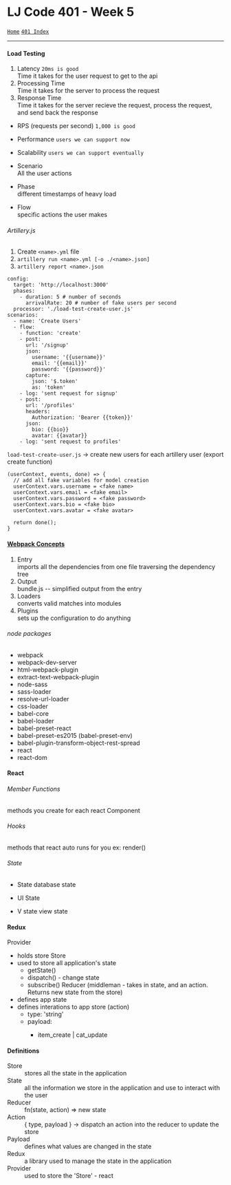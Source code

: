 # LJ Code 401 - Week 5
[`Home`](../README.md) [`401 Index`](401_README.md)
<hr>

#### Load Testing
1. Latency `20ms is good` </br>
   Time it takes for the user request to get to the api 
2. Processing Time </br>
   Time it takes for the server to process the request
3. Response Time </br>
   Time it takes for the server recieve the request, process the request, and send back the response

- RPS (requests per second) `1,000 is good`

- Performance `users we can support now`

- Scalability `users we can support eventually`

- Scenario </br>
  All the user actions


- Phase </br>
  different timestamps of heavy load

- Flow </br>
  specific actions the user makes

###### Artillery.js
1. Create `<name>.yml` file
2. `artillery run <name>.yml [-o ./<name>.json]`
3. `artillery report <name>.json`  

```
config:
  target: 'http://localhost:3000'
  phases:
    - duration: 5 # number of seconds
      arrivalRate: 20 # number of fake users per second
  processor: './load-test-create-user.js'
scenarios:
  - name: 'Create Users'
  - flow:
    - function: 'create'
    - post:
      url: '/signup'
      json:
        username: '{{username}}'
        email: '{{email}}'
        password: '{{password}}'
      capture:
        json: '$.token'
        as: 'token'
    - log: 'sent request for signup'
    - post:
      url: '/profiles'
      headers:
        Authorization: 'Bearer {{token}}'
      json:
        bio: {{bio}}
        avatar: {{avatar}}
    - log: 'sent request to profiles'
```

`load-test-create-user.js` -> create new users for each artillery user (export create function) 
```
(userContext, events, done) => {
  // add all fake variables for model creation
  userContext.vars.username = <fake name>
  userContext.vars.email = <fake email>
  userContext.vars.password = <fake password>
  userContext.vars.bio = <fake bio>
  userContext.vars.avatar = <fake avatar>
  
  return done();
}
```

#### [Webpack Concepts](https://webpack.js.org/concepts/)
1. Entry </br>
   imports all the dependencies from one file traversing the dependency tree
2. Output </br>
   bundle.js -- simplified output from the entry
3. Loaders </br>
   converts valid matches into modules
4. Plugins </br>
   sets up the configuration to do anything

###### node packages
- webpack
- webpack-dev-server
- html-webpack-plugin
- extract-text-webpack-plugin
- node-sass
- sass-loader
- resolve-url-loader
- css-loader
- babel-core
- babel-loader
- babel-preset-react
- babel-preset-es2015 (babel-preset-env)
- babel-plugin-transform-object-rest-spread
- react
- react-dom

#### React

###### Member Functions
methods you create for each react Component

###### Hooks
methods that react auto runs for you
ex: render()

###### State
- State
database state

- UI State

- V state
view state

#### Redux

Provider
  - holds store
Store
  - used to store all application's state
    - getState()
    - dispatch() - change state
    - subscribe()
Reducer (middleman - takes in state, and an action. Returns new state from the store)
  - defines app state
  - defines interations to app store
  (action)
    - type: 'string'
    - payload: <anything>
      - item_create | cat_update

#### Definitions
<dl>
  <dt>Store</dt>
  <dd>stores all the state in the application</dd>

  <dt>State</dt>
  <dd>all the information we store in the application and use to interact with the user</dd>

  <dt>Reducer</dt>
  <dd>fn(state, action) => new state</dd>

  <dt>Action</dt>
  <dd>{ type, payload } -> dispatch an action into the reducer to update the store</dd>

  <dt>Payload</dt>
  <dd>defines what values are changed in the state</dd>

  <dt>Redux</dt>
  <dd>a library used to manage the state in the application</dd>

  <dt>Provider</dt>
  <dd>used to store the 'Store' - react</dd>
</dl>